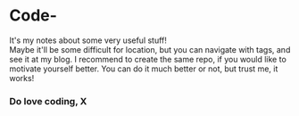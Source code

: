 # Code-
It's my notes about some very useful stuff!<br>
Maybe it'll be some difficult for location, but you can navigate with tags,
and see it at my blog.
I recommend to create the same repo, if you would like to motivate yourself better.
You can do it much better or not, but trust me, it works!
### Do love coding, X

